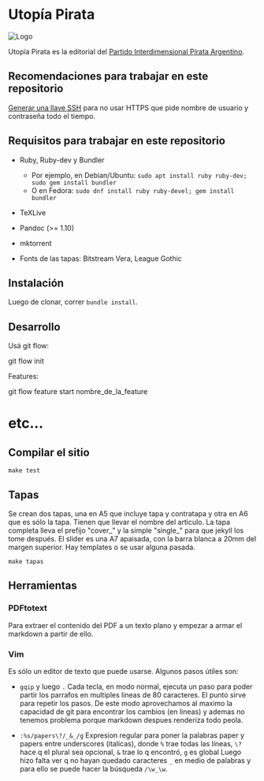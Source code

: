 Utopía Pirata
=============

![Logo](assets/utopia_pirata_logo.png)

Utopía Pirata es la editorial del [Partido Interdimensional Pirata Argentino](https://www.partidopirata.com.ar).


Recomendaciones para trabajar en este repositorio
-------------------------------------------------

[Generar una llave SSH](https://0xacab.org/help/ssh/README) para no usar HTTPS que pide nombre de usuario y contraseña todo el tiempo.

Requisitos para trabajar en este repositorio
--------------------------------------------

* Ruby, Ruby-dev y Bundler
  + Por ejemplo, en Debian/Ubuntu: `sudo apt install ruby ruby-dev; sudo gem install bundler`
  + O en Fedora: `sudo dnf install ruby ruby-devel; gem install bundler`

* TeXLive
* Pandoc (>= 1.10)
* mktorrent
* Fonts de las tapas: Bitstream Vera, League Gothic

Instalación
-----------

Luego de clonar, correr `bundle install`.

Desarrollo
----------

Usá git flow:

  git flow init

Features:

  git flow feature start nombre_de_la_feature
  # etc...


Compilar el sitio
-----------------

  `make test`


Tapas
-----

Se crean dos tapas, una en A5 que incluye tapa y contratapa y otra en A6
que es sólo la tapa.  Tienen que llevar el nombre del articulo.  La tapa
completa lleva el prefijo "cover\_" y la simple "single\_" para que
jekyll los tome después.  El slider es una A7 apaisada, con la barra
blanca a 20mm del margen superior. Hay templates o se usar alguna pasada.

  `make tapas`


Herramientas
------------

### PDFtotext

Para extraer el contenido del PDF a un texto plano y empezar a armar el
markdown a partir de ello.

### Vim

Es sólo un editor de texto que puede usarse. Algunos pasos útiles son:

* `gqip` y luego `.` Cada tecla, en modo normal, ejecuta un paso para poder
  partir los parrafos en multiples lineas de 80 caracteres. El punto sirve para
repetir los pasos. De este modo aprovechamos al maximo la capacidad de git para
encontrar los cambios (en lineas) y ademas no tenemos problema porque markdown
despues renderiza todo peola.

* `:%s/papers\?/_&_/g` Expresion regular para poner la palabras paper y papers
  entre underscores (italicas), donde `%` trae todas las líneas, `\?` hace q el
plural sea opcional, `&` trae lo q encontró, `g` es global Luego hizo falta ver
q no hayan quedado caracteres `_` en medio de palabras y para ello se puede
hacer la búsqueda `/\w_\w`.
